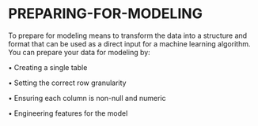 # PREPARING-FOR-MODELING

To prepare for modeling means to transform the data into a structure and format that can be used as a direct input for a machine learning algorithm. You can prepare your data for modeling by:

• Creating a single table

• Setting the correct row granularity

• Ensuring each column is non-null and numeric

• Engineering features for the model

